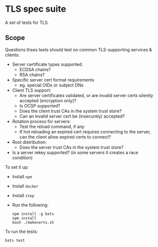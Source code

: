 # TLS spec suite

A set of tests for TLS.

## Scope

Questions thses tests should test on common TLS-supporting services & clients:
* Server certificate types supported:
  * ECDSA chains?
  * RSA chains?
* Specific server cert format requirements
  * eg. special OIDs or subject DNs
* Client TLS support:
  * Are server certificates validated, or are invalid server certs silently accepted (encryption only)?
  * Is OCSP supported?
  * Does the client trust CAs in the system trust store?
  * Can an invalid server cert be (insecurely) accepted?
* Rotation process for servers:
  * Test the reload command, if any
  * If hot reloading an expired cert requires connecting to the server, can the client allow expired certs to connect?
* Root distribution:
  * Does the server trust CAs in the system trust store?
* Is a server rekey supported? (in some servers it creates a race condition)

To set it up:

- Install `npm`
- Install `docker`
- Install `step`
- Run the following:

  ```
  npm install -g bats
  npm install
  bash ./makecerts.sh
  ```

To run the tests:

```
bats test
```

